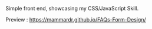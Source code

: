 Simple front end, showcasing my CSS/JavaScript Skill.

Preview : 
https://mammardr.github.io/FAQs-Form-Design/
